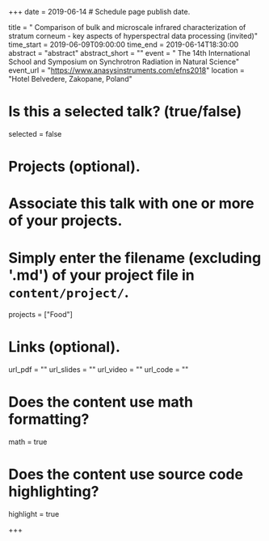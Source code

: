 +++
date = 2019-06-14  # Schedule page publish date.

title = "
Comparison of bulk and microscale infrared characterization of stratum corneum - key aspects of hyperspectral data processing (invited)"
time_start = 2019-06-09T09:00:00
time_end = 2019-06-14T18:30:00
abstract = "abstract"
abstract_short = ""
event = "
The 14th International School and Symposium on Synchrotron Radiation in Natural Science"
event_url = "https://www.anasysinstruments.com/efns2018"
location = "Hotel Belvedere, Zakopane, Poland"

# Is this a selected talk? (true/false)
selected = false

# Projects (optional).
#   Associate this talk with one or more of your projects.
#   Simply enter the filename (excluding '.md') of your project file in `content/project/`.
projects = ["Food"]

# Links (optional).
url_pdf = ""
url_slides = ""
url_video = ""
url_code = ""

# Does the content use math formatting?
math = true

# Does the content use source code highlighting?
highlight = true

+++

